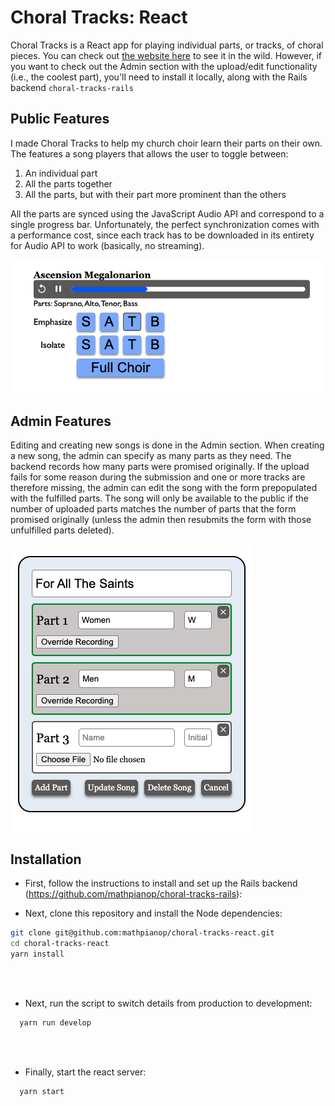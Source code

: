 # Choral Tracks: React

Choral Tracks is a React app for playing individual parts, or tracks, of choral pieces. You can check out [the website here](https://htaoc.com/choir/) to see it in the wild. However, if you want to check out the Admin section with the upload/edit functionality (i.e., the coolest part), you'll need to install it locally, along with the Rails backend `choral-tracks-rails`

## Public Features

I made Choral Tracks to help my church choir learn their parts on their own.  The features a song players that allows the user to toggle between:

1. An individual part
2. All the parts together
3. All the parts, but with their part more prominent than the others

All the parts are synced using the JavaScript Audio API and correspond to a single progress bar. Unfortunately, the perfect synchronization comes with a performance cost, since each track has to be downloaded in its entirety for Audio API to work (basically, no streaming).
<br>
<br>
![Screenshot of Choral Tracks song player](song-player.png)


## Admin Features

Editing and creating new songs is done in the Admin section. When creating a new song, the admin can specify as many parts as they need. The backend records how many parts were promised originally. If the upload fails for some reason during the submission and one or more tracks are therefore missing, the admin can edit the song with the form prepopulated with the fulfilled parts. The song will only be available to the public if the number of uploaded parts matches the number of parts that the form promised originally (unless the admin then resubmits the form with those unfulfilled parts deleted).
<br>
<br>
![Screenshot of the Song Form](song-form.png)


## Installation

* First, follow the instructions to install and set up the Rails backend (https://github.com/mathpianop/choral-tracks-rails):

* Next, clone this repository and install the Node dependencies:
```bash
git clone git@github.com:mathpianop/choral-tracks-react.git
cd choral-tracks-react
yarn install
```
<br>
<br>

* Next, run the script to switch details from production to development:
```bash
  yarn run develop
```
<br>
<br>

* Finally, start the react server:
```bash
  yarn start
```